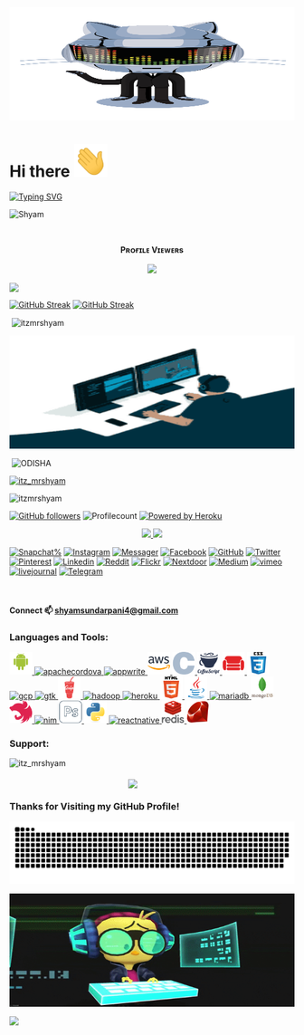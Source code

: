 
<p align="center">
<img alt="GitHub_Cat" width="1000" height="200" src="https://github.com/mr-litu/mr-litu/blob/main/Image/GitHub_Cat.gif">
</p>

# Hi there <img alt="Hii_image" src="https://github.com/mr-litu/mr-litu/blob/main/Image/Hi_image.gif" width="60px"></img>

 <a href="#"><img src="https://readme-typing-svg.demolab.com?font=Fira+Code&size=30&duration=2000&pause=500&width=500&lines=Welcome+to+My+Official+Page." alt="Typing SVG" /></a>

<img src="https://readme-typing-svg.herokuapp.com?font=Kaushan+Script&size=35&duration=5000&color=447FF7&background=FFFFFF00&width=650&height=55&lines=Welcome+to+My+Official+Page.+🤓;😅+Welcome+to+My+Officaial+Page." alt="Shyam" width="650" height="55">

<br><p align="center"><b>Pʀᴏғɪʟᴇ Vɪᴇᴡᴇʀs</b></p>  
<p align="center"><img align="center" src="https://profile-counter.glitch.me/{itzmrshyam}/count.svg"/></p>
<img src="https://github-stats-alpha.vercel.app/api/?username=itzmrshyam&cc=000&tc=00ff00&ic=fff000&bc=fff" align="center">
<p align="center">

[![GitHub Streak](https://github-readme-streak-stats.herokuapp.com/?user=itzmrshyam&theme=dark)](https://github.com/itzmrshyam/github-readme-streak-stats)
[![GitHub Streak](https://github-readme-streak-stats.herokuapp.com/?user=itzmrshyam&theme=white)](https://github.com/itzmrshyam/github-readme-streak-stats)

<p align="center">
<p>&nbsp;<img align="center" src="https://github-readme-stats.vercel.app/api?username=itzmrshyam&show_icons=true&locale=en" alt="itzmrshyam" />
<a href="https://github.com/itzmrshyam">


<a href="https://github.com/itzmrshyam/github-profile-summary-cards">

</div>

<p align="center">
<img width="1000" height="200" src="https://github.com/itzmrshyam/itzmrshyam/blob/main/coding.gif">
</p>
<a href="https://twitter.com/itz_mrshyam" target="_blank"><img alt="" src="https://img.shields.io/badge/Twitter-000?logo=Twitter&logoColor=1DA1F2&style=for-the-badge" style="vertical-align:center" /></a>

<img src="https://readme-typing-svg.herokuapp.com?font=Kaushan+Script&size=77&duration=1900&color=447FF7&background=FFFFFF00&center=true&vCenter=true&width=650&height=55&lines=Any+Problem;OR;More+Update+;join+Telegram;Thank+you+🙏;+;" alt="ODISHA" width="999" height="99">
<p align="left"> <a href="https://twitter.com/itz_mrshyam" target="blank"><img src="https://img.shields.io/twitter/follow/itz_mrshyam?logo=twitter&style=for-the-badge" alt="itz_mrshyam" /></a> </p>

<p align="left"> <img src="https://komarev.com/ghpvc/?username=itzmrshyam&label=Profile%20views&color=0e75b6&style=flat" alt="itzmrshyam"/>

[![GitHub followers](https://img.shields.io/github/followers/itzmrshyam.svg?style=social&label=Follow&maxAge=2592000)](https://github.com/itzmrshyam?tab=followers)
![Profilecount](https://hits.seeyoufarm.com/api/count/incr/badge.svg?url=https://github.com/itzmrshyam/&title=github%-65Views)
<a href="https://heroku.com/"><img alt="Powered by Heroku" title="Powered by Heroku" src="https://img.shields.io/badge/-Powered%20by%20Heroku-6567a5?style=for-the-badge&logo=heroku&logoColor=white"/></a>
<a href="https://youtube.com/channel/UCfk2wS7vZYzLR_Pk1eIb2yw"><p align="center">
<img src="https://img.shields.io/badge/YouTube-black?logo=youtube" width="180">
<a href="https://telegram.me/m_s_p_o_123">
<img src="https://img.shields.io/badge/🇹 🇪 🇱 🇪 🇬 🇷 🇦 🇲-black?logo=telegram" width="180">

[![Snapchat%](https://img.shields.io/badge/Snapchat-%27ffd343.svg?logo=Snapchat&logoColor=white)](https://www.snapchat.com/add/itzmrshyam?share_id=w3efrbWRzac&locale=en-US)
[![Instagram](https://img.shields.io/badge/Instagram-%23E4405F.svg?logo=Instagram&logoColor=white)](https://www.instagram.com/itzmrshyam)
[![Messager](https://img.shields.io/badge/Messager-%27E4405F.svg?logo=Facebook&logoColor=white)](https://m.me/itzmrshyam)
[![Facebook](https://img.shields.io/badge/Facebook-%23E4405F.svg?logo=Facebook&logoColor=white)](https://www.facebook.com/itzmrshyam)
[![GitHub](https://img.shields.io/badge/~GitHub~-%27E4405F.svg?logo=GitHub&logoColor=white)](https://github.com/itzmrshyam)
[![Twitter](https://img.shields.io/badge/~Twitter~-%23E4405F.svg?logo=Twitter&logoColor=white)](https://twitter.com/itzmrshyam)
[![Pinterest](https://img.shields.io/badge/Pinterest-%27E4405F.svg?logo=pinterest&logoColor=white)](https://in.pinterest.com/itzmrshyam/)
[![Linkedin](https://img.shields.io/badge/~LinkedIn-%23E4405F.svg?logo=linkedin&logoColor=white)](https://www.linkedin.com/in/itzmrshyam/)
[![Reddit](https://img.shields.io/badge/~Reddit~-%27E4405F.svg?logo=reddit&logoColor=white)](https://www.reddit.com/user/itz_mrshyam/)
[![Flickr](https://img.shields.io/badge/~Flickr~-%23E4405F.svg?logo=flickr&logoColor=white)](https://www.flickr.com/photos/196321369@N05/)
[![Nextdoor](https://img.shields.io/badge/nextdoor-%27E4405F.svg?logo=nextdoor&logoColor=white)](https://nextdoor.com/business-profile/preview/)
[![Medium](https://img.shields.io/badge/~Medium~-%23E4405F.svg?logo=medium&logoColor=white)](https://medium.com/@itz_mrshyam)
[![vimeo](https://img.shields.io/badge/~vimeo~-%27E4405F.svg?logo=vimeo&logoColor=white)](https://vimeo.com/user182962368)
[![livejournal](https://img.shields.io/badge/livejournal-%23E4405F.svg?logo=livejournal&logoColor=white)](https://itz-mrshyam.livejournal.com/profile)
[![Telegram](https://img.shields.io/badge/Telegram-%27E4405F.svg?logo=telegram&logoColor=white)](https://telegram.me/itz_mrshyam)
<p align="center">


<p align="left"> <a href="https://twitter.com/" target="blank"><img src="https://img.shields.io/twitter/follow/?logo=twitter&style=for-the-badge" alt="" /></a> </p>

#### Connect 📫 ****shyamsundarpani4@gmail.com****

<h3 align="left">Languages and Tools:</h3>
<p align="left"> <a href="https://developer.android.com" target="_blank" rel="noreferrer"> <img src="https://raw.githubusercontent.com/devicons/devicon/master/icons/android/android-original-wordmark.svg" alt="android" width="40" height="40"/> </a> <a href="https://cordova.apache.org/" target="_blank" rel="noreferrer"> <img src="https://www.vectorlogo.zone/logos/apache_cordova/apache_cordova-icon.svg" alt="apachecordova" width="40" height="40"/> </a> <a href="https://appwrite.io" target="_blank" rel="noreferrer"> <img src="https://www.vectorlogo.zone/logos/appwriteio/appwriteio-icon.svg" alt="appwrite" width="40" height="40"/> </a> <a href="https://aws.amazon.com" target="_blank" rel="noreferrer"> <img src="https://raw.githubusercontent.com/devicons/devicon/master/icons/amazonwebservices/amazonwebservices-original-wordmark.svg" alt="aws" width="40" height="40"/> </a> <a href="https://www.cprogramming.com/" target="_blank" rel="noreferrer"> <img src="https://raw.githubusercontent.com/devicons/devicon/master/icons/c/c-original.svg" alt="c" width="40" height="40"/> </a> <a href="https://offeescript.org" target="_blank" rel="noreferrer"> <img src="https://raw.githubusercontent.com/devicons/devicon/master/icons/coffeescript/coffeescript-original-wordmark.svg" alt="coffeescript" width="40" height="40"/> </a> <a href="https://couchdb.apache.org/" target="_blank" rel="noreferrer"> <img src="https://raw.githubusercontent.com/devicons/devicon/0d6c64dbbf311879f7d563bfc3ccf559f9ed111c/icons/couchdb/couchdb-original.svg" alt="couchdb" width="40" height="40"/> </a> <a href="https://www.w3schools.com/css/" target="_blank" rel="noreferrer"> <img src="https://raw.githubusercontent.com/devicons/devicon/master/icons/css3/css3-original-wordmark.svg" alt="css3" width="40" height="40"/> </a> <a href="https://cloud.google.com" target="_blank" rel="noreferrer"> <img src="https://www.vectorlogo.zone/logos/google_cloud/google_cloud-icon.svg" alt="gcp" width="40" height="40"/> </a> <a href="https://www.gtk.org/" target="_blank" rel="noreferrer"> <img src="https://upload.wikimedia.org/wikipedia/commons/7/71/GTK_logo.svg" alt="gtk" width="40" height="40"/> </a> <a href="https://gulpjs.com" target="_blank" rel="noreferrer"> <img src="https://raw.githubusercontent.com/devicons/devicon/master/icons/gulp/gulp-plain.svg" alt="gulp" width="40" height="40"/> </a> <a href="https://hadoop.apache.org/" target="_blank" rel="noreferrer"> <img src="https://www.vectorlogo.zone/logos/apache_hadoop/apache_hadoop-icon.svg" alt="hadoop" width="40" height="40"/> </a> <a href="https://heroku.com" target="_blank" rel="noreferrer"> <img src="https://www.vectorlogo.zone/logos/heroku/heroku-icon.svg" alt="heroku" width="40" height="40"/> </a> <a href="https://www.w3.org/html/" target="_blank" rel="noreferrer"> <img src="https://raw.githubusercontent.com/devicons/devicon/master/icons/html5/html5-original-wordmark.svg" alt="html5" width="40" height="40"/> </a> <a href="https://www.java.com" target="_blank" rel="noreferrer"> <img src="https://raw.githubusercontent.com/devicons/devicon/master/icons/java/java-original.svg" alt="java" width="40" height="40"/> </a> <a href="https://mariadb.org/" target="_blank" rel="noreferrer"> <img src="https://www.vectorlogo.zone/logos/mariadb/mariadb-icon.svg" alt="mariadb" width="40" height="40"/> </a> <a href="https://www.mongodb.com/" target="_blank" rel="noreferrer"> <img src="https://raw.githubusercontent.com/devicons/devicon/master/icons/mongodb/mongodb-original-wordmark.svg" alt="mongodb" width="40" height="40"/> </a> <a href="https://nestjs.com/" target="_blank" rel="noreferrer"> <img src="https://raw.githubusercontent.com/devicons/devicon/master/icons/nestjs/nestjs-plain.svg" alt="nestjs" width="40" height="40"/> </a> <a href="https://nim-lang.org/" target="_blank" rel="noreferrer"> <img src="https://www.vectorlogo.zone/logos/nim-lang/nim-lang-icon.svg" alt="nim" width="40" height="40"/> </a> <a href="https://www.photoshop.com/en" target="_blank" rel="noreferrer"> <img src="https://raw.githubusercontent.com/devicons/devicon/master/icons/photoshop/photoshop-line.svg" alt="photoshop" width="40" height="40"/> </a> <a href="https://www.python.org" target="_blank" rel="noreferrer"> <img src="https://raw.githubusercontent.com/devicons/devicon/master/icons/python/python-original.svg" alt="python" width="40" height="40"/> </a> <a href="https://reactnative.dev/" target="_blank" rel="noreferrer"> <img src="https://reactnative.dev/img/header_logo.svg" alt="reactnative" width="40" height="40"/> </a> <a href="https://redis.io" target="_blank" rel="noreferrer"> <img src="https://raw.githubusercontent.com/devicons/devicon/master/icons/redis/redis-original-wordmark.svg" alt="redis" width="40" height="40"/> </a> <a href="https://www.ruby-lang.org/en/" target="_blank" rel="noreferrer"> <img src="https://raw.githubusercontent.com/devicons/devicon/master/icons/ruby/ruby-original.svg" alt="ruby" width="40" height="40"/> </a> </p>


<h3 align="left">Support:</h3>
<p><a href="https://ko-fi.com/itz_mrshyam"> <img align="left" src="https://cdn.ko-fi.com/cdn/kofi3.png?v=3" height="50" width="210" alt="itz_mrshyam" /></a></p><br><br>
<img align='center' src='https://user-images.githubusercontent.com/5713670/87202985-820dcb80-c2b6-11ea-9f56-7ec461c497c3.gif' width='520"'><p align="center">

### Thanks for Visiting my GitHub Profile!

<p align="center">
<img src="https://github.com/itzmrshyam/VishwaGauravIn/blob/output/github-contribution-grid-snake.svg">
</p>

<p align="center">
<img width="1000" height="200" src="https://github.com/itzmrshyam/itzmrshyam/blob/main/0a10af70-6cbf-46df-9071-0ff586a3b1d6.gif">
</p>

[![](https://visitcount.itsvg.in/api?id=VishwaGauravIn&pretty=true)](https://github-visitor-counter-pro.vercel.app)
